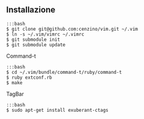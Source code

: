 Installazione
---

    :::bash
    $ git clone git@github.com:cenzino/vim.git ~/.vim
    $ ln -s ~/.vim/vimrc ~/.vimrc
    $ git submodule init
    $ git submodule update

Command-t

    :::bash
    $ cd ~/.vim/bundle/command-t/ruby/command-t
    $ ruby extconf.rb
    $ make

TagBar

    :::bash
    $ sudo apt-get install exuberant-ctags
